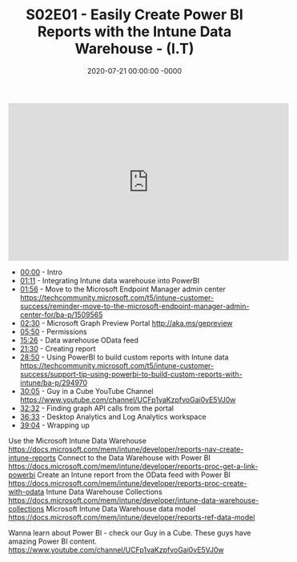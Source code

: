 ﻿---
layout: post
title: "S02E01 - Easily Create Power BI Reports with the Intune Data Warehouse - (I.T)"
date: 2020-07-21 00:00:00 -0000
categories:
---

<iframe loading="lazy" width="560" height="315" src="https://www.youtube.com/embed/2ICPKRBIews" title="YouTube video player" frameborder="0" allow="accelerometer; autoplay; clipboard-write; encrypted-media; gyroscope; picture-in-picture" allowfullscreen></iframe>

* [00:00](https://www.youtube.com/watch?v=2ICPKRBIews&t=0s) - Intro
* [01:11](https://www.youtube.com/watch?v=2ICPKRBIews&t=71s) - Integrating Intune data warehouse into PowerBI
* [01:56](https://www.youtube.com/watch?v=2ICPKRBIews&t=116s) - Move to the Microsoft Endpoint Manager admin center
https://techcommunity.microsoft.com/t5/intune-customer-success/reminder-move-to-the-microsoft-endpoint-manager-admin-center-for/ba-p/1509565
* [02:30](https://www.youtube.com/watch?v=2ICPKRBIews&t=150s) - Microsoft Graph Preview Portal
http://aka.ms/gepreview
* [05:50](https://www.youtube.com/watch?v=2ICPKRBIews&t=350s) - Permissions
* [15:26](https://www.youtube.com/watch?v=2ICPKRBIews&t=926s) - Data warehouse OData feed
* [21:30](https://www.youtube.com/watch?v=2ICPKRBIews&t=1290s) - Creating report
* [28:50](https://www.youtube.com/watch?v=2ICPKRBIews&t=1730s) - Using PowerBI to build custom reports with Intune data
https://techcommunity.microsoft.com/t5/intune-customer-success/support-tip-using-powerbi-to-build-custom-reports-with-intune/ba-p/294970
* [30:05](https://www.youtube.com/watch?v=2ICPKRBIews&t=1805s) - Guy in a Cube YouTube Channel
https://www.youtube.com/channel/UCFp1vaKzpfvoGai0vE5VJ0w
* [32:32](https://www.youtube.com/watch?v=2ICPKRBIews&t=1952s) - Finding graph API calls from the portal
* [36:33](https://www.youtube.com/watch?v=2ICPKRBIews&t=2193s) - Desktop Analytics and Log Analytics workspace
* [39:04](https://www.youtube.com/watch?v=2ICPKRBIews&t=2344s) - Wrapping up

Use the Microsoft Intune Data Warehouse
https://docs.microsoft.com/mem/intune/developer/reports-nav-create-intune-reports
Connect to the Data Warehouse with Power BI
https://docs.microsoft.com/mem/intune/developer/reports-proc-get-a-link-powerbi
Create an Intune report from the OData feed with Power BI
https://docs.microsoft.com/mem/intune/developer/reports-proc-create-with-odata
Intune Data Warehouse Collections
https://docs.microsoft.com/mem/intune/developer/intune-data-warehouse-collections
Microsoft Intune Data Warehouse data model
https://docs.microsoft.com/mem/intune/developer/reports-ref-data-model

Wanna learn about Power BI - check our Guy in a Cube. These guys have amazing Power BI content.
https://www.youtube.com/channel/UCFp1vaKzpfvoGai0vE5VJ0w


